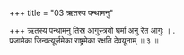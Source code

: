 +++
title = "03 ऋतस्य पन्थामनु"

+++
ऋतस्य पन्थामनु तिस्र आगुस्त्रयो घर्मा अनु रेत आगुः । .  
प्रजामेका जिन्वत्यूर्जमेका राष्ट्रमेका रक्षति देवयूनाम् ॥ ३ ॥